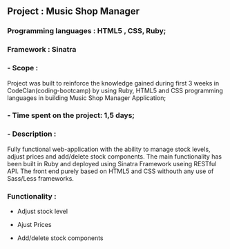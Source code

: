 ##   Project : Music Shop Manager
###  Programming languages : HTML5 , CSS, Ruby;
###  Framework : Sinatra

### - Scope : 
Project was built to reinforce the knowledge gained during first 3 weeks in CodeClan(coding-bootcamp) by using Ruby, HTML5 and CSS programming languages in building Music Shop Manager Application;

### - Time spent on the project: 1,5 days;


### - Description : 
Fully functional web-application with the ability to manage stock levels, adjust prices and add/delete stock components. The main functionality has been built in Ruby and deployed using Sinatra Framework useing RESTful API. The front end purely based on HTML5 and CSS withouth any use of Sass/Less frameworks. 

### Functionality : 

 - Adjust stock level
  
 - Ajust Prices 
  
 - Add/delete stock components 
